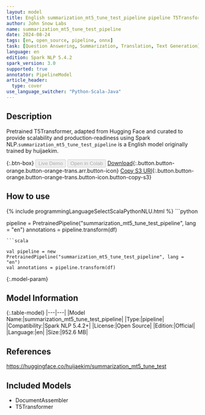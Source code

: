 ```yaml
---
layout: model
title: English summarization_mt5_tune_test_pipeline pipeline T5Transformer from huijaekim
author: John Snow Labs
name: summarization_mt5_tune_test_pipeline
date: 2024-08-24
tags: [en, open_source, pipeline, onnx]
task: [Question Answering, Summarization, Translation, Text Generation]
language: en
edition: Spark NLP 5.4.2
spark_version: 3.0
supported: true
annotator: PipelineModel
article_header:
  type: cover
use_language_switcher: "Python-Scala-Java"
---
```


## Description

Pretrained T5Transformer, adapted from Hugging Face and curated to provide scalability and production-readiness using Spark NLP.`summarization_mt5_tune_test_pipeline` is a English model originally trained by huijaekim.

{:.btn-box}
<button class="button button-orange" disabled>Live Demo</button>
<button class="button button-orange" disabled>Open in Colab</button>
[Download](https://s3.amazonaws.com/auxdata.johnsnowlabs.com/public/models/summarization_mt5_tune_test_pipeline_en_5.4.2_3.0_1724457771827.zip){:.button.button-orange.button-orange-trans.arr.button-icon}
[Copy S3 URI](s3://auxdata.johnsnowlabs.com/public/models/summarization_mt5_tune_test_pipeline_en_5.4.2_3.0_1724457771827.zip){:.button.button-orange.button-orange-trans.button-icon.button-copy-s3}

## How to use



<div class="tabs-box" markdown="1">
{% include programmingLanguageSelectScalaPythonNLU.html %}
```python

pipeline = PretrainedPipeline("summarization_mt5_tune_test_pipeline", lang = "en")
annotations =  pipeline.transform(df)   

```
```scala

val pipeline = new PretrainedPipeline("summarization_mt5_tune_test_pipeline", lang = "en")
val annotations = pipeline.transform(df)

```
</div>

{:.model-param}
## Model Information

{:.table-model}
|---|---|
|Model Name:|summarization_mt5_tune_test_pipeline|
|Type:|pipeline|
|Compatibility:|Spark NLP 5.4.2+|
|License:|Open Source|
|Edition:|Official|
|Language:|en|
|Size:|952.6 MB|

## References

https://huggingface.co/huijaekim/summarization_mt5_tune_test

## Included Models

- DocumentAssembler
- T5Transformer